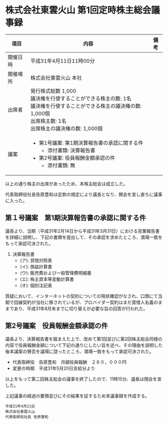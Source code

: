 # 株式会社東雲火山 第1回定時株主総会議事録

|項目|内容|備考|
|----|----|----|
|開催日時|平成31年4月11日11時00分|
|開催場所|株式会社東雲火山 本社|
|出席者|発行株式総数 1,000<br>議決権を行使することができる株主の数: 1名<br>議決権を行使することができる株主の議決権の数: 1,000個<br>出席株主数: 1名<br>出席株主の議決権の数: 1,000個|
|議案|<ul><li>第1号議案: 第1期決算報告書の承認に関する件<ul><li>添付書類: 決算報告書</li></ul></li><li>第2号議案: 役員報酬金額承認の件<ul><li>添付書類: 無</li></ul></ul>|

以上の通り株主の出席があったため、本株主総会は成立した。

代表取締役社長告原豊和は定款の規定により議長となり、開会を宣し直ちに議事に入った。

## 第１号議案　第1期決算報告書の承認に関する件

議長より、当期（平成31年2月14日から平成31年3月31日）における営業報告書を詳細に説明し、下記の書類を提出して、その承認を求めたところ、満場一致をもって承認可決された。

1.	決算報告書
    - (ア): 貸借対照表
    - (イ): 損益計算書
    - (ウ): 販売費および一般管理費明細書
    - (エ): 株主資本等変動計算書
    - (オ): 個別注記表

質疑において、インターネットの契約についての現状確認がなされ、口頭にて当期で回線契約が当社に移されているが、プロバイダー契約はまだ賃借人名義のままであり、平成31年8月末までに切り替えが必要な旨の回答が行われた。

## 第2号議案　役員報酬金額承認の件

議長より、決算報告書を踏まえた上で、改めて第1回並びに第2回株主総会同様の内容で役員報酬金額について下記の通りにしたい旨を述べ、その理由を説明した後本議案の賛否を議場に諮ったところ、満場一致をもって承認可決された。

- 代表取締役　告原豊和　月額役員報酬　２８０，０００円
- 変更の時期　平成31年5月20日支給分より

以上をもって第二回株主総会の議事を終了したので、11時15分、議長は閉会を宣した。

上記議事の経過の要領並びにその結果を証するため本議事録を作成する。

```
平成31年4月11日
株式会社東雲火山
代表取締役社長 告原豊和
```
